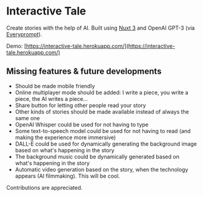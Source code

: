 # Interactive Tale

Create stories with the help of AI. Built using [Nuxt 3](https://v3.nuxtjs.org/) and OpenAI GPT-3 (via [Everyprompt](https://www.everyprompt.com/)).

Demo: [https://interactive-tale.herokuapp.com/](https://interactive-tale.herokuapp.com/)

## Missing features & future developments

- Should be made mobile friendly
- Online multiplayer mode should be added: I write a piece, you write a piece, the AI writes a piece...
- Share button for letting other people read your story
- Other kinds of stories should be made available instead of always the same one
- OpenAI Whisper could be used for not having to type
- Some text-to-speech model could be used for not having to read (and making the experience more immersive)
- DALL-E could be used for dynamically generating the background image based on what's happening in the story
- The background music could be dynamically generated based on what's happening in the story
- Automatic video generation based on the story, when the technology appears (AI filmmaking). This will be cool.

Contributions are appreciated.
